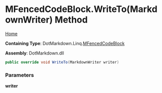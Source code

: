 <a name="_top"></a>

# MFencedCodeBlock\.WriteTo\(MarkdownWriter\) Method

[Home](../../../../README.md#_top)

**Containing Type**: DotMarkdown\.Linq\.[MFencedCodeBlock](../README.md#_top)

**Assembly**: DotMarkdown\.dll

```csharp
public override void WriteTo(MarkdownWriter writer)
```

### Parameters

**writer**